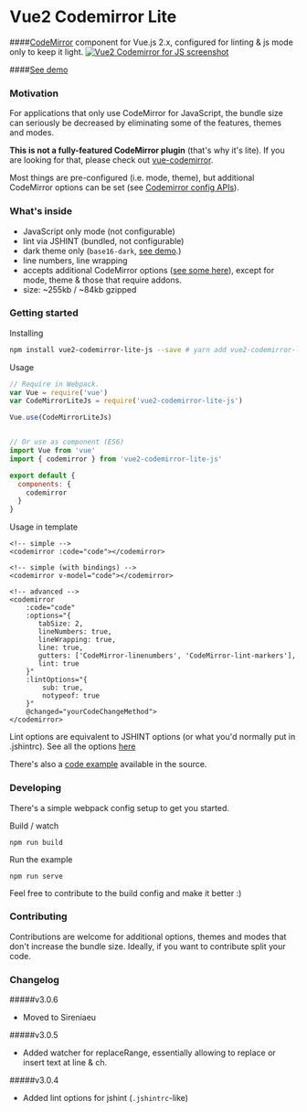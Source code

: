 # Vue2 Codemirror Lite
####[CodeMirror](http://codemirror.net/) component for Vue.js 2.x, configured for linting & js mode only to keep it light. 
<a href="https://sireniaeu.github.io/vue2-codemirror-lite-js"><img src="https://cloud.githubusercontent.com/assets/1515742/21546469/9d452e38-cde7-11e6-8996-758e0ad9ff7c.jpg" alt="Vue2 Codemirror for JS screenshot"/></a>

####[See demo](https://sireniaeu.github.io/vue2-codemirror-lite-js)

### Motivation
For applications that only use CodeMirror for JavaScript, the bundle size can seriously be decreased by eliminating some of the features, themes and modes. 

**This is not a fully-featured CodeMirror plugin** (that's why it's lite). If you are looking for that, please check out [vue-codemirror](https://surmon-china.github.io/vue-codemirror).

Most things are pre-configured (i.e. mode, theme), but additional CodeMirror options can be set (see [Codemirror config APIs](http://codemirror.net/doc/manual.html#config)). 

### What's inside
- JavaScript only mode (not configurable)
- lint via JSHINT (bundled, not configurable)
- dark theme only (`base16-dark`, [see demo](https://sireniaeu.github.io/vue2-codemirror-lite-js).)
- line numbers, line wrapping
- accepts additional CodeMirror options ([see some here](http://codemirror.net/doc/manual.html)), except for mode, theme & those that require addons.
- size: ~255kb / ~84kb gzipped

### Getting started
Installing
``` bash
npm install vue2-codemirror-lite-js --save # yarn add vue2-codemirror-lite-js
```

Usage
``` javascript
// Require in Webpack.
var Vue = require('vue')
var CodeMirrorLiteJs = require('vue2-codemirror-lite-js')

Vue.use(CodeMirrorLiteJs)


// Or use as component (ES6)
import Vue from 'vue'
import { codemirror } from 'vue2-codemirror-lite-js'

export default {
  components: {
    codemirror
  }
}
```


Usage in template
```vue
<!-- simple -->
<codemirror :code="code"></codemirror>

<!-- simple (with bindings) -->
<codemirror v-model="code"></codemirror>

<!-- advanced -->
<codemirror
    :code="code"
    :options="{
       tabSize: 2,
       lineNumbers: true,
       lineWrapping: true,
       line: true,
       gutters: ['CodeMirror-linenumbers', 'CodeMirror-lint-markers'],
       lint: true
    }"
    :lintOptions="{
        sub: true,
        notypeof: true
    }"
    @changed="yourCodeChangeMethod">
</codemirror>
```

Lint options are equivalent to JSHINT options (or what you'd normally put in .jshintrc). See all the options [here](https://github.com/jshint/jshint/blob/master/examples/.jshintrc) 


There's also a [code example](https://github.com/sireniaeu/vue2-codemirror-lite-js/tree/master/demo/index.html) available in the source.

### Developing
There's a simple webpack config setup to get you started. 

Build / watch
```
npm run build
```

Run the example
```
npm run serve
```

Feel free to contribute to the build config and make it better :) 

### Contributing
Contributions are welcome for additional options, themes and modes that don't increase the bundle size. Ideally, if you want to contribute split your code.

### Changelog

#####v3.0.6
- Moved to Sireniaeu

#####v3.0.5
- Added watcher for replaceRange, essentially allowing to replace or insert text at line & ch.

#####v3.0.4 
- Added lint options for jshint (`.jshintrc`-like)
